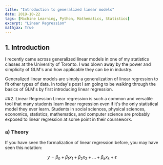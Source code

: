 ```yaml
---
title: "Introduction to generalized linear models"
date: 2019-10-22
tags: [Machine Learning, Python, Mathematics, Statistics]
excerpt: "Linear Regression"
mathjax: True
---
```


## 1. Introduction
I recently came across generalized linear models in one of my statistics classes at the University of Toronto. I was blown away by the power and simplicity of GLM's and how applicable they can be in industry.  

Generalized linear models are simply a generalization of linear regression to fit other types of data. In today's post I am going to be walking through the basics of GLM's by first introducing linear regression.

##2. Linear Regression
Linear regression is such a common and versatile tool that many students learn linear regression even
if it's the only statistical model they ever learn. Students in social sciences, physical sciences,
economics, statistics, mathematics, and computer science are probably exposed to linear regression at some point in their coursework.

### a) Theory
If you have seen the formalization of linear regression before, you may have seen this notation:

$$ y = \beta_0 + \beta_1 x_1 + \beta_2 x_2 + ...+ \beta_k x_k + \epsilon $$
